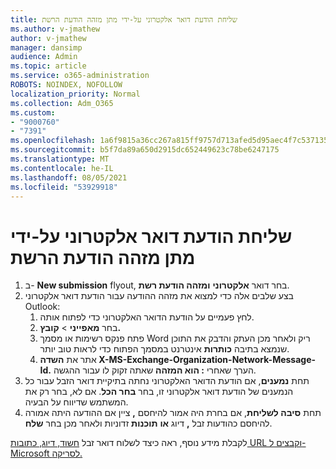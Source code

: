 ```yaml
---
title: שליחת הודעת דואר אלקטרוני על-ידי מתן מזהה הודעת הרשת
ms.author: v-jmathew
author: v-jmathew
manager: dansimp
audience: Admin
ms.topic: article
ms.service: o365-administration
ROBOTS: NOINDEX, NOFOLLOW
localization_priority: Normal
ms.collection: Adm_O365
ms.custom:
- "9000760"
- "7391"
ms.openlocfilehash: 1a6f9815a36cc267a815ff9757d713afed5d95aec4f7c537135c88cadf26cc51
ms.sourcegitcommit: b5f7da89a650d2915dc652449623c78be6247175
ms.translationtype: MT
ms.contentlocale: he-IL
ms.lasthandoff: 08/05/2021
ms.locfileid: "53929918"
---
```

# <a name="submit-an-email-message-by-providing-the-network-message-id"></a>שליחת הודעת דואר אלקטרוני על-ידי מתן מזהה הודעת הרשת

1. ב- **New submission** flyout, בחר דואר **אלקטרוני** **ומזהה הודעת רשת**.
2. בצע שלבים אלה כדי למצוא את מזהה ההודעה עבור הודעת דואר אלקטרוני Outlook:
    1. לחץ פעמיים על הודעת הדואר האלקטרוני כדי לפתוח אותה.
    1. בחר **מאפייני**  >  **קובץ.**
    1. פתח פנקס רשימות או מסמך Word ריק ולאחר מכן העתק והדבק את התוכן שנמצא בתיבה **כותרות** אינטרנט במסמך הפתוח כדי לראות טוב יותר.
    1. אתר את **השדה X-MS-Exchange-Organization-Network-Message-Id.** הערך שאחרי **: הוא המזהה** שאתה זקוק לו עבור ההגשה.
3. תחת **נמענים**, אם הודעת הדואר האלקטרוני נחתה בתיקיית דואר הזבל עבור כל הנמענים של הודעת דואר אלקטרוני זו, בחר **בחר הכל**. אם לא, בחר רק את המשתמש שדיווח על הבעיה.
4. תחת **סיבה לשליחת**, אם בחרת היה אמור להיחסם **,** ציין אם ההודעה היתה אמורה להיחסם כהודעות זבל **,** דיוג **או** **תוכנות** זדוניות ולאחר מכן בחר **שלח**.

לקבלת מידע נוסף, ראה כיצד לשלוח דואר זבל [חשוד, דיוג, כתובות URL וקבצים ל- Microsoft לסריקה.](https://go.microsoft.com/fwlink/?linkid=2101479)
